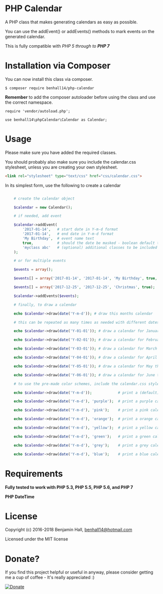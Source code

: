 # PHP Calendar
A PHP class that makes generating calendars as easy as possible.

You can use the addEvent() or addEvents() methods to mark events on the generated calendar.

This is fully compatible with *PHP 5 through to **PHP 7***
# Installation via Composer
You can now install this class via composer.

	$ composer require benhall14/php-calendar
	
**Remember** to add the composer autoloader before using the class and use the correct namespace.

	require 'vendor/autoload.php';

	use benhall14\phpCalendar\Calendar as Calendar;

# Usage
Please make sure you have added the required classes.

You should probably also make sure you include the calendar.css stylesheet, unless you are creating your own stylesheet.
```html
<link rel="stylesheet" type="text/css" href="css/calendar.css">
```

In its simplest form, use the following to create a calendar

```php

    # create the calendar object

    $calendar = new Calendar();

    # if needed, add event

	$calendar->addEvent(
	    '2017-01-14',   # start date in Y-m-d format
	    '2017-01-14',   # end date in Y-m-d format
	    'My Birthday',  # event name text
	    true,           # should the date be masked - boolean default true
	    'myclass abc'   # (optional) additional classes to be included on the event days
	);

    # or for multiple events

	$events = array();

	$events[] = array('2017-01-14', '2017-01-14', 'My Birthday', true, 'myclass abc');

	$events[] = array('2017-12-25', '2017-12-25', 'Christmas', true);

	$calendar->addEvents($events);

	# finally, to draw a calendar

	echo $calendar->draw(date('Y-m-d')); # draw this months calendar

	# this can be repeated as many times as needed with different dates passed, such as:

	echo $calendar->draw(date('Y-01-01')); # draw a calendar for January this year

	echo $calendar->draw(date('Y-02-01')); # draw a calendar for February this year

	echo $calendar->draw(date('Y-03-01')); # draw a calendar for March this year

	echo $calendar->draw(date('Y-04-01')); # draw a calendar for April this year

	echo $calendar->draw(date('Y-05-01')); # draw a calendar for May this year

	echo $calendar->draw(date('Y-06-01')); # draw a calendar for June this year

	# to use the pre-made color schemes, include the calendar.css stylesheet and pass the color choice to the draw method, such as:

	echo $calendar->draw(date('Y-m-d'));            # print a (default) turquoise calendar

	echo $calendar->draw(date('Y-m-d'), 'purple');  # print a purple calendar

	echo $calendar->draw(date('Y-m-d'), 'pink');    # print a pink calendar

	echo $calendar->draw(date('Y-m-d'), 'orange');  # print a orange calendar

	echo $calendar->draw(date('Y-m-d'), 'yellow');  # print a yellow calendar

	echo $calendar->draw(date('Y-m-d'), 'green');   # print a green calendar

	echo $calendar->draw(date('Y-m-d'), 'grey');    # print a grey calendar

	echo $calendar->draw(date('Y-m-d'), 'blue');    # print a blue calendar

```

# Requirements

**Fully tested to work with PHP 5.3, PHP 5.5, PHP 5.6, and PHP 7**

**PHP DateTime**

# License
Copyright (c) 2016-2018 Benjamin Hall, benhall14@hotmail.com

Licensed under the MIT license

# Donate?
If you find this project helpful or useful in anyway, please consider getting me a cup of coffee - It's really appreciated :)

[![Donate](https://img.shields.io/badge/Donate-PayPal-green.svg)](https://paypal.me/benhall14)
